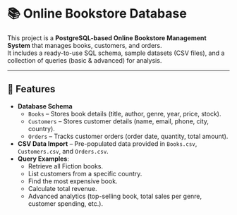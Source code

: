 # 📚 Online Bookstore Database

This project is a **PostgreSQL-based Online Bookstore Management System** that manages books, customers, and orders.  
It includes a ready-to-use SQL schema, sample datasets (CSV files), and a collection of queries (basic & advanced) for analysis.

---

## 🚀 Features
- **Database Schema**
  - `Books` – Stores book details (title, author, genre, year, price, stock).
  - `Customers` – Stores customer details (name, email, phone, city, country).
  - `Orders` – Tracks customer orders (order date, quantity, total amount).
- **CSV Data Import** – Pre-populated data provided in `Books.csv`, `Customers.csv`, and `Orders.csv`.
- **Query Examples**:
  - Retrieve all Fiction books.
  - List customers from a specific country.
  - Find the most expensive book.
  - Calculate total revenue.
  - Advanced analytics (top-selling book, total sales per genre, customer spending, etc.).

